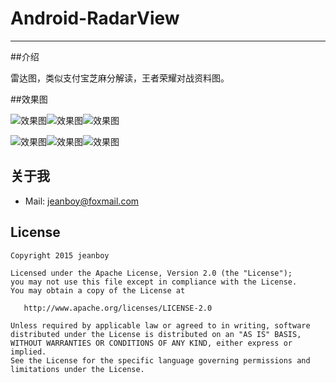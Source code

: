 # Android-RadarView

------

##介绍

雷达图，类似支付宝芝麻分解读，王者荣耀对战资料图。

##效果图

![效果图][1]![效果图][2]![效果图][3]

![效果图][4]![效果图][5]![效果图][6]



## 关于我

* Mail: jeanboy@foxmail.com

## License

    Copyright 2015 jeanboy

    Licensed under the Apache License, Version 2.0 (the "License");
    you may not use this file except in compliance with the License.
    You may obtain a copy of the License at

       http://www.apache.org/licenses/LICENSE-2.0

    Unless required by applicable law or agreed to in writing, software
    distributed under the License is distributed on an "AS IS" BASIS,
    WITHOUT WARRANTIES OR CONDITIONS OF ANY KIND, either express or implied.
    See the License for the specific language governing permissions and
    limitations under the License.


 [1]:https://github.com/jeanboydev/Android-RadarView/tree/master/resources/1.png
 [2]:https://github.com/jeanboydev/Android-RadarView/tree/master/resources/2.png
 [3]:https://github.com/jeanboydev/Android-RadarView/tree/master/resources/3.png
 [4]:https://github.com/jeanboydev/Android-RadarView/tree/master/resources/4.png
 [5]:https://github.com/jeanboydev/Android-RadarView/tree/master/resources/5.png
 [6]:https://github.com/jeanboydev/Android-RadarView/tree/master/resources/6.png


